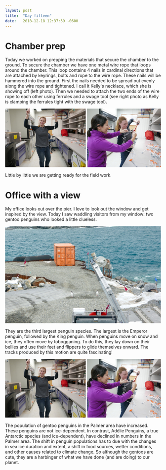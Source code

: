 ```yaml
---
layout: post
title:  "Day fifteen"
date:   2018-12-18 12:37:39 -0600
---
```


# Chamber prep
Today we worked on prepping the materials that secure the chamber to the ground. To secure the chamber we have one metal wire rope that loops around the chamber. This loop contains 4 nails in cardinal directions that are attached by keyrings, bolts and rope to the wire rope. These nails will be hammered into the ground. First the nails needed to be spread out evenly along the wire rope and tightened. I call it Kelly's necklace, which she is showing off (left photo). Then we needed to attach the two ends of the wire rope to each other using ferrules and a swage tool (see right photo as Kelly is clamping the ferrules tight with the swage tool). 

![Items to secure the chambers](/assets/blog_photos/181218/181218labwork.jpg)

Little by little we are getting ready for the field work. 

# Office with a view
My office looks out over the pier. I love to look out the window and get inspired by the view. Today I saw waddling visitors from my window: two gentoo penguins who looked a little clueless. 

![Gentoos by pier](/assets/blog_photos/181218/p1060540.jpg)

They are the third largest penguin species. The largest is the Emperor penguin, followed by the King penguin. When penguins move on snow and ice, they often move by tobogganing. To do this, they lay down on their bellies and use their feet and flippers to glide themselves onward. The tracks produced by this motion are quite fascinating!

![Tobogganing tracks from Amsler Island](/assets/blog_photos/181218/181218labwork.jpg)

The population of gentoo penguins in the Palmer area have increased. These penguins are not ice-dependent. In contrast, Adélie Penguins, a true Antarctic species (and ice-dependent), have declined in numbers in the Palmer area. The shift in penguin populations has to due with the changes in sea ice duration and extent, a shift in food sources, wetter conditions, and other causes related to climate change. So although the gentoos are cute, they are a harbinger of what we have done (and are doing) to our planet.
